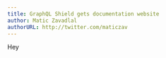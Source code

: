 ```yaml
---
title: GraphQL Shield gets documentation website
author: Matic Zavadlal
authorURL: http://twitter.com/maticzav
---
```


Hey
